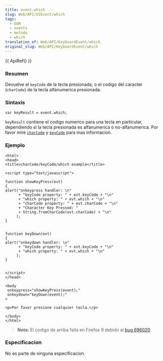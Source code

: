 ```yaml
---
title: event.which
slug: Web/API/UIEvent/which
tags:
  - DOM
  - events
  - metodo
  - which
translation_of: Web/API/KeyboardEvent/which
original_slug: Web/API/KeyboardEvent/which
---
```

{{ ApiRef() }}

### Resumen

Devuelve el `keyCode` de la tecla presionada, o el codigo del caracter (`charCode`) de la tecla alfanumerica presionada.

### Sintaxis

    var keyResult = event.which;

`keyResult` contiene el codigo numerico para una tecla en particular, dependiendo si la tecla presionada es alfanumerica o no-alfanumerica. Por favor mire [`charCode`](/en/DOM/event.charCode "en/DOM/event.charCode") y [`keyCode`](/en/DOM/event.keyCode "en/DOM/event.keyCode") para mas informacion.

### Ejemplo

    <html>
    <head>
    <title>charCode/keyCode/which example</title>

    <script type="text/javascript">

    function showKeyPress(evt)
    {
    alert("onkeypress handler: \n"
          + "keyCode property: " + evt.keyCode + "\n"
          + "which property: " + evt.which + "\n"
          + "charCode property: " + evt.charCode + "\n"
          + "Character Key Pressed: "
          + String.fromCharCode(evt.charCode) + "\n"
         );
    }


    function keyDown(evt)
    {
    alert("onkeydown handler: \n"
          + "keyCode property: " + evt.keyCode + "\n"
          + "which property: " + evt.which + "\n"
         );
    }


    </script>
    </head>

    <body
     onkeypress="showKeyPress(event);"
     onkeydown="keyDown(event);"
    >

    <p>Por favor presione cualquier tecla.</p>

    </body>
    </html>

> **Nota:** El codigo de arriba falla en Firefox 9 debido al [bug 696020](https://bugzilla.mozilla.org/show_bug.cgi?id=696020 "onkeypress attribute on body no longer gets events happening on the window").

### Especificacion

No es parte de ninguna especificacion.
